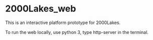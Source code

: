 # 2000Lakes_web
This is an interactive platform prototype for 2000Lakes.

To run the web locally, use python 3, type http-server in the terminal. 



